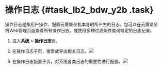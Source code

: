 # 操作日志 {#task_lb2_bdw_y2b .task}

操作日志是指用户操作、配置云盾堡垒机本身时所产生的日志。您可以在云盾堡垒机Web管理页面查看所有操作日志，或使用多种过滤条件查询特定的日志记录。

1.  进入**系统** \> **操作日志**页。 
2.  在操作日志子页，搜索或导出相关日志。![](http://static-aliyun-doc.oss-cn-hangzhou.aliyuncs.com/assets/img/18872/153663021410665_zh-CN.png)

 
3.  在操作日志配置子页，对系统各类日志的重要性进行配置。![](http://static-aliyun-doc.oss-cn-hangzhou.aliyuncs.com/assets/img/18872/153663021410666_zh-CN.png)

 

